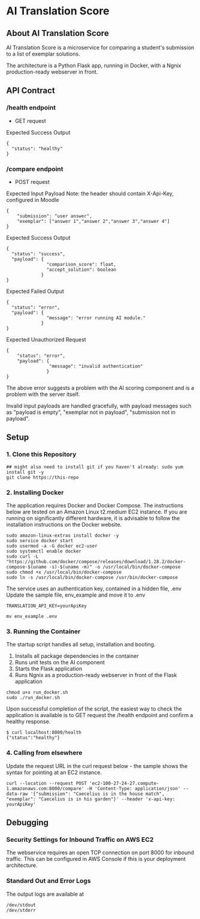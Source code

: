 # AI Translation Score

## About AI Translation Score

AI Translation Score is a microservice for comparing a student's submission to a list of exemplar solutions. 

The architecture is a Python Flask app, running in Docker, with a Ngnix production-ready webserver in front.


## API Contract

### /health endpoint

* GET request

Expected Success Output

```
{
  "status": "healthy"
}
```

### /compare endpoint

* POST request

Expected Input Payload
Note: the header should contain X-Api-Key, configured in Moodle

```
{
    "submission": "user answer",
    "exemplar": ["answer 1","answer 2","answer 3","answer 4"]
}
```

Expected Success Output

```
{
  "status": "success",
  "payload": {
               "comparison_score": float,
               "accept_solution": boolean
             }
}
```

Expected Failed Output

```
{
  "status": "error",
  "payload": {
               "message": "error running AI module."
             }
}
```

Expected Unauthorized Request

```
{
	"status": "error",
	"payload": {
                "message": "invalid authentication"
               }
}
```

The above error suggests a problem with the AI scoring component and is a problem with the server itself.

Invalid input payloads are handled gracefully, with payload messages such as "payload is empty", "exemplar not in payload", "submission not in payload".


## Setup

### 1. Clone this Repository

```
## might also need to install git if you haven't already: sudo yum install git -y
git clone https://this-repo
```


### 2. Installing Docker

The application requires Docker and Docker Compose. The instructions below are tested on an Amazon Linux t2.medium EC2 instance. If you are running on significantly different hardware, it is advisable to follow the installation instructions on the Docker website.

```
sudo amazon-linux-extras install docker -y
sudo service docker start
sudo usermod -a -G docker ec2-user
sudo systemctl enable docker
sudo curl -L "https://github.com/docker/compose/releases/download/1.28.2/docker-compose-$(uname -s)-$(uname -m)" -o /usr/local/bin/docker-compose
sudo chmod +x /usr/local/bin/docker-compose
sudo ln -s /usr/local/bin/docker-compose /usr/bin/docker-compose
```

The service uses an authentication key, contained in a hidden file, .env
Update the sample file, env_example and move it to .env

```
TRANSLATION_API_KEY=yourApiKey
```

```
mv env_example .env
```

### 3. Running the Container

The startup script handles all setup, installation and booting.
1. Installs all package dependencies in the container
2. Runs unit tests on the AI component  
3. Starts the Flask application
4. Runs Ngnix as a production-ready webserver in front of the Flask application

```
chmod u+x run_docker.sh
sudo ./run_docker.sh
```

Upon successful completion of the script, the easiest way to check the application is available is to GET request the /health endpoint and confirm a healthy response.

```
$ curl localhost:8000/health
{"status":"healthy"}
```


### 4. Calling from elsewhere

Update the request URL in the curl request below - the sample shows the syntax for pointing at an EC2 instance.

```
curl --location --request POST 'ec2-100-27-24-27.compute-1.amazonaws.com:8000/compare' -H 'Content-Type: application/json' --data-raw '{"submission": "Caecelius is in the house match", "exemplar": "Caecelius is in his garden"}' --header 'x-api-key: yourApiKey'
```


## Debugging

### Security Settings for Inbound Traffic on AWS EC2

The webservice requires an open TCP connection on port 8000 for inbound traffic. This can be configured in AWS Console if this is your deployment architecture.

### Standard Out and Error Logs

The output logs are available at
```
/dev/stdout
/dev/stderr
```


